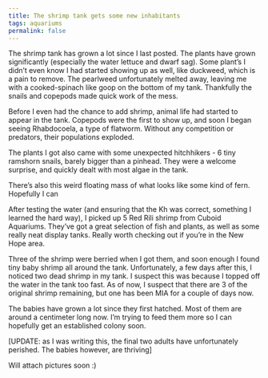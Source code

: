 ```yaml
---
title: The shrimp tank gets some new inhabitants
tags: aquariums
permalink: false
---
```


The shrimp tank has grown a lot since I last posted. The plants have grown significantly (especially the water lettuce and dwarf sag).  Some plant’s I didn’t even know I had started showing up as well, like duckweed, which is a pain to remove. The pearlweed unfortunately melted away, leaving me with a cooked-spinach like goop on the bottom of my tank. Thankfully the snails and copepods made quick work of the mess.

Before I even had the chance to add shrimp, animal life had started to appear in the tank. Copepods were the first to show up, and soon I began seeing Rhabdocoela, a type of flatworm.  Without any competition or predators, their populations exploded.  

The plants I got also came with some unexpected hitchhikers - 6 tiny ramshorn snails, barely bigger than a pinhead. They were a welcome surprise, and quickly dealt with most algae in the tank.

There’s also this weird floating mass of what looks like some kind of fern. Hopefully I can 

After testing the water (and ensuring that the Kh was correct, something I learned the hard way), I picked up 5 Red Rili shrimp from Cuboid Aquariums. They’ve got a great selection of fish and plants, as well as some really neat display tanks. Really worth checking out if you’re in the New Hope area.

Three of the shrimp were berried when I got them, and soon enough I found tiny baby shrimp all around the tank. Unfortunately, a few days after this, I noticed two dead shrimp in my tank. I suspect this was because I topped off the water in the tank too fast. As of now, I suspect that there are 3 of the original shrimp remaining, but one has been MIA for a couple of days now.

The babies have grown a lot since they first hatched. Most of them are around a centimeter long now. I’m trying to feed them more so I can hopefully get an established colony soon.

[UPDATE: as I was writing this, the final two adults have unfortunately perished. The babies however, are thriving]

Will attach pictures soon :)
